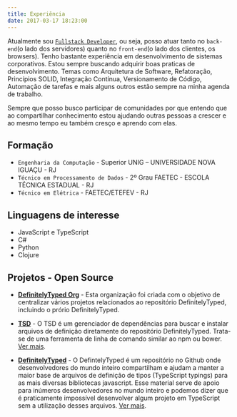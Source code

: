 ```yaml
---
title: Experiência
date: 2017-03-17 18:23:00
---
```


Atualmente sou [`Fullstack Developer`](http://pt.stackoverflow.com/questions/52450/full-stack-web-developer), ou seja, posso atuar tanto no `back-end`(o lado dos servidores) quanto no `front-end`(o lado dos clientes, os browsers). Tenho bastante experiência em desenvolvimento de sistemas corporativos. Estou sempre buscando adquirir boas praticas de desenvolvimento. Temas como Arquitetura de Software, Refatoração, Princípios SOLID, Integração Contínua, Versionamento de Código, Automação de tarefas e mais alguns outros estão sempre na minha agenda de trabalho. 

Sempre que posso busco participar de comunidades por que entendo que ao compartilhar conhecimento estou ajudando outras pessoas a crescer e ao mesmo tempo eu também cresço e aprendo com elas.

## Formação

* `Engenharia da Computação` - Superior UNIG – UNIVERSIDADE NOVA IGUAÇU - RJ
* `Técnico em Processamento de Dados` - 2º Grau FAETEC - ESCOLA TÉCNICA ESTADUAL - RJ
* `Técnico em Elétrica` - FAETEC/ETEFEV - RJ

## Linguagens de interesse

* JavaScript e TypeScript
* C#
* Python
* Clojure

## Projetos - Open Source

* [**DefinitelyTyped Org**](https://github.com/DefinitelyTyped) - Esta organização foi criada com o objetivo de centralizar vários projetos relacionados ao repositório DefinitelyTyped, incluindo o prório DefinitelyTyped.

* [**TSD**](/tsd/) - O TSD é um gerenciador de dependências para buscar e instalar arquivos de definição diretamente do repositório DefinitelyTyped. Trata-se de uma ferramenta de linha de comando similar ao npm ou bower. [Ver mais](/tsd/).

* [**DefinitelyTyped**](/definitelyTyped/) - O DefintelyTyped é um repositório no Github onde desenvolvedores do mundo inteiro compartilham e ajudam a manter a maior base de arquivos de definição de tipos (TypeScript typings) para as mais diversas bibliotecas javascript. Esse material serve de apoio para inúmeros desenvolvedores no mundo inteiro e podemos dizer que é praticamente impossível desenvolver algum projeto em TypeScript sem a utilização desses arquivos. [Ver mais](/definitelyTyped/).
